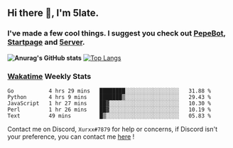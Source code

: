 ## Hi there 👋, I'm 5late.
### I've made a few cool things. I suggest you check out [PepeBot](https://github.com/5late/Pepe-Bot), [Startpage](https://github.com/5late/startpage) and [5erver](https://github.com/5late/5erver). 
**![Anurag's GitHub stats](https://github-readme-stats.vercel.app/api?username=5late&count_private=true&show_icons=true&theme=tokyonight)**
[![Top Langs](https://github-readme-stats.vercel.app/api/top-langs/?username=5late&theme=ayu-mirage)](https://github.com/anuraghazra/github-readme-stats)

### [Wakatime](https://wakatime.com/@5late) Weekly Stats

<!--START_SECTION:waka-->
```text
Go           4 hrs 29 mins   ████████░░░░░░░░░░░░░░░░░   31.88 % 
Python       4 hrs 9 mins    ███████▒░░░░░░░░░░░░░░░░░   29.43 % 
JavaScript   1 hr 27 mins    ██▓░░░░░░░░░░░░░░░░░░░░░░   10.30 % 
Perl         1 hr 26 mins    ██▓░░░░░░░░░░░░░░░░░░░░░░   10.19 % 
Text         49 mins         █▒░░░░░░░░░░░░░░░░░░░░░░░   05.83 % 
```
<!--END_SECTION:waka-->

Contact me on Discord, ``Xurxx#7879`` for help or concerns, if Discord isn't your preference, you can contact me [here](https://github.com/5late/5late/issues) !
